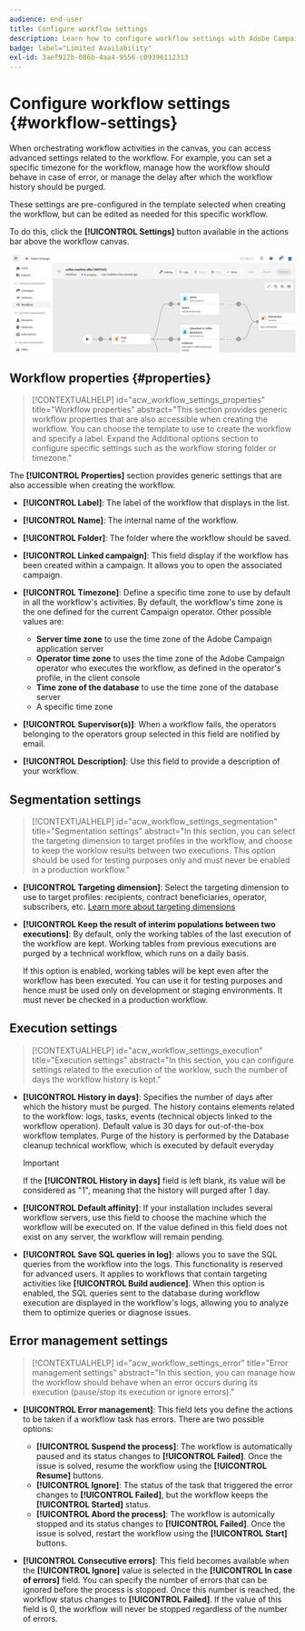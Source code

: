 ```yaml
---
audience: end-user
title: Configure workflow settings
description: Learn how to configure workflow settings with Adobe Campaign Web
badge: label="Limited Availability"
exl-id: 3aef912b-086b-4aa4-9556-c09396112313
---
```


# Configure workflow settings {#workflow-settings}

When orchestrating workflow activities in the canvas, you can access advanced settings related to the workflow. For example, you can set a specific timezone for the workflow, manage how the workflow should behave in case of error, or manage the delay after which the workflow history should be purged.

These settings are pre-configured in the template selected when creating the workflow, but can be edited as needed for this specific workflow.

To do this, click the **[!UICONTROL Settings]** button available in the actions bar above the workflow canvas.

![](assets/workflow-settings.png)

## Workflow properties {#properties}

>[!CONTEXTUALHELP]
>id="acw_workflow_settings_properties"
>title="Workflow properties"
>abstract="This section provides generic workflow properties that are also accessible when creating the workflow. You can choose the template to use to create the workflow and specify a label. Expand the Additional options section to configure specific settings such as the workflow storing folder or timezone."

The **[!UICONTROL Properties]** section provides generic settings that are also accessible when creating the workflow.

* **[!UICONTROL Label]**: The label of the workflow that displays in the list.
* **[!UICONTROL Name]**: The internal name of the workflow.
* **[!UICONTROL Folder]**: The folder where the workflow should be saved.
* **[!UICONTROL Linked campaign]**: This field display if the workflow has been created within a campaign. It allows you to open the associated campaign.
* **[!UICONTROL Timezone]**: Define a specific time zone to use by default in all the workflow's activities. By default, the workflow's time zone is the one defined for the current Campaign operator. 
    Other possible values are:
    * **Server time zone** to use the time zone of the Adobe Campaign application server
    * **Operator time zone** to uses the time zone of the Adobe Campaign operator who executes the workflow, as defined in the operator's profile, in the client console
    * **Time zone of the database** to use the time zone of the database server
    * A specific time zone

* **[!UICONTROL Supervisor(s)]**: When a workflow fails, the operators belonging to the operators group selected in this field are notified by email.
* **[!UICONTROL Description]**: Use this field to provide a description of your workflow.

## Segmentation settings

>[!CONTEXTUALHELP]
>id="acw_workflow_settings_segmentation"
>title="Segmentation settings"
>abstract="In this section, you can select the targeting dimension to target profiles in the workflow, and choose to keep the worklow results between two executions. This option should be used for testing purposes only and must never be enabled in a production workflow."

* **[!UICONTROL Targeting dimension]**: Select the targeting dimension to use to target profiles: recipients, contract beneficiaries, operator, subscribers, etc. [Learn more about targeting dimensions](../audience/targeting-dimensions.md)

* **[!UICONTROL Keep the result of interim populations between two executions]**: By default, only the working tables of the last execution of the workflow are kept. Working tables from previous executions are purged by a technical workflow, which runs on a daily basis.

    If this option is enabled, working tables will be kept even after the workflow has been executed. You can use it for testing purposes and hence must be used only on development or staging environments. It must never be checked in a production workflow.

## Execution settings

>[!CONTEXTUALHELP]
>id="acw_workflow_settings_execution"
>title="Execution settings"
>abstract="In this section, you can configure settings related to the execution of the worklow, such the number of days the workflow history is kept."

* **[!UICONTROL History in days]**: Specifies the number of days after which the history must be purged. The history contains elements related to the workflow: logs, tasks, events (technical objects linked to the workflow operation). Default value is 30 days for out-of-the-box workflow templates. Purge of the history is performed by the Database cleanup technical workflow, which is executed by default everyday

    >[!IMPORTANT]
    >
    >If the **[!UICONTROL History in days]** field is left blank, its value will be considered as "1", meaning that the history will purged after 1 day.

* **[!UICONTROL Default affinity]**: If your installation includes several workflow servers, use this field to choose the machine which the workflow will be executed on. If the value defined in this field does not exist on any server, the workflow will remain pending.
    
* **[!UICONTROL Save SQL queries in log]**: allows you to save the SQL queries from the workflow into the logs. This functionality is reserved for advanced users. It applies to workflows that contain targeting activities like **[!UICONTROL Build audience]**. When this option is enabled, the SQL queries sent to the database during workflow execution are displayed in the workflow's logs, allowing you to analyze them to optimize queries or diagnose issues.

## Error management settings

>[!CONTEXTUALHELP]
>id="acw_workflow_settings_error"
>title="Error management settings"
>abstract="In this section, you can manage how the workflow should behave when an error occurs during its execution (pause/stop its execution or ignore errors)."

* **[!UICONTROL Error management]**: This field lets you define the actions to be taken if a workflow task has errors. There are two possible options:
    
    * **[!UICONTROL Suspend the process]**: The workflow is automatically paused and its status changes to **[!UICONTROL Failed]**. Once the issue is solved, resume the workflow using the **[!UICONTROL Resume]** buttons.
    * **[!UICONTROL Ignore]**: The status of the task that triggered the error changes to **[!UICONTROL Failed]**, but the workflow keeps the **[!UICONTROL Started]** status. <!-- TO ADD ONCE SCHEUDLER IS AVAILABLE This configuration is relevant for recurring tasks: if the branch includes a scheduler, it will start normally next time the workflow is executed.-->
    * **[!UICONTROL Abord the process]**: The workflow is automically stopped and its status changes to **[!UICONTROL Failed]**. Once the issue is solved, restart the workflow using the **[!UICONTROL Start]** buttons.

* **[!UICONTROL Consecutive errors]**: This field becomes available when the **[!UICONTROL Ignore]** value is selected in the **[!UICONTROL In case of errors]** field. You can specify the number of errors that can be ignored before the process is stopped. Once this number is reached, the workflow status changes to **[!UICONTROL Failed]**. If the value of this field is 0, the workflow will never be stopped regardless of the number of errors.
